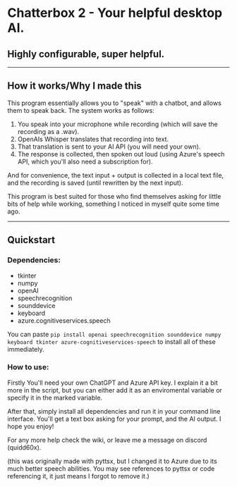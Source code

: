 # Chatterbox 2 - Your helpful desktop AI.
## Highly configurable, super helpful.
---
## How it works/Why I made this
This program essentially allows you to "speak" with a chatbot, and allows them to speak back. The system works as follows:

1. You speak into your microphone while recording (which will save the recording as a .wav).
2. OpenAIs Whisper translates that recording into text.
3. That translation is sent to your AI API (you will need your own).
4. The response is collected, then spoken out loud (using Azure's speech API, which you'll also need a subscription for).

And for convenience, the text input + output is collected in a local text file, and the recording is saved (until rewritten by the next input).

This program is best suited for those who find themselves asking for little bits of help while working, something I noticed in myself quite some time ago. 
***
## Quickstart

### Dependencies:

* tkinter
* numpy
* openAI
* speechrecognition
* sounddevice
* keyboard
* azure.cognitiveservices.speech

You can paste `pip install openai speechrecognition sounddevice numpy keyboard tkinter azure-cognitiveservices-speech` to install all of these immediately.

### How to use:

Firstly You'll need your own ChatGPT and Azure API key. I explain it a bit more in the script, but you can either add it as an enviromental variable or specify it in the marked variable.

After that, simply install all dependencies and run it in your command line interface. You'll get a text box asking for your prompt, and the AI output. I hope you enjoy!

For any more help check the wiki, or leave me a message on discord (quidd60x).

(this was originally made with pyttsx, but I changed it to Azure due to its much better speech abilities. You may see references to pyttsx or code referencing it, it just means I forgot to remove it.)
